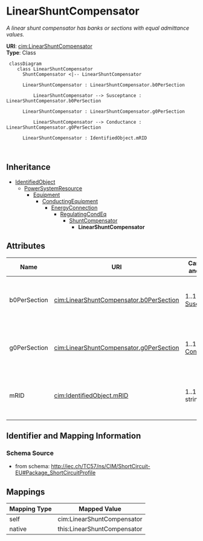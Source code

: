 # LinearShuntCompensator


_A linear shunt compensator has banks or sections with equal admittance values._





**URI**: [cim:LinearShuntCompensator](http://iec.ch/TC57/CIM100#LinearShuntCompensator)<br />
**Type**: Class




```mermaid
 classDiagram
    class LinearShuntCompensator
      ShuntCompensator <|-- LinearShuntCompensator
      
      LinearShuntCompensator : LinearShuntCompensator.b0PerSection
        
          LinearShuntCompensator --> Susceptance : LinearShuntCompensator.b0PerSection
        
      LinearShuntCompensator : LinearShuntCompensator.g0PerSection
        
          LinearShuntCompensator --> Conductance : LinearShuntCompensator.g0PerSection
        
      LinearShuntCompensator : IdentifiedObject.mRID
        
      
```





## Inheritance
* [IdentifiedObject](IdentifiedObject.md)
    * [PowerSystemResource](PowerSystemResource.md)
        * [Equipment](Equipment.md)
            * [ConductingEquipment](ConductingEquipment.md)
                * [EnergyConnection](EnergyConnection.md)
                    * [RegulatingCondEq](RegulatingCondEq.md)
                        * [ShuntCompensator](ShuntCompensator.md)
                            * **LinearShuntCompensator**



## Attributes


| Name | URI | Cardinality and Range | Description | Inheritance |
| ---  | --- | --- | --- | --- |
| b0PerSection | [cim:LinearShuntCompensator.b0PerSection](http://iec.ch/TC57/CIM100#LinearShuntCompensator.b0PerSection) | 1..1 <br />  [Susceptance](Susceptance.md)  | Zero sequence shunt (charging) susceptance per section | direct |
| g0PerSection | [cim:LinearShuntCompensator.g0PerSection](http://iec.ch/TC57/CIM100#LinearShuntCompensator.g0PerSection) | 1..1 <br />  [Conductance](Conductance.md)  | Zero sequence shunt (charging) conductance per section | direct |
| mRID | [cim:IdentifiedObject.mRID](http://iec.ch/TC57/CIM100#IdentifiedObject.mRID) | 1..1 <br />  string  | Master resource identifier issued by a model authority | [IdentifiedObject](IdentifiedObject.md) |









## Identifier and Mapping Information







### Schema Source


* from schema: http://iec.ch/TC57/ns/CIM/ShortCircuit-EU#Package_ShortCircuitProfile





## Mappings

| Mapping Type | Mapped Value |
| ---  | ---  |
| self | cim:LinearShuntCompensator |
| native | this:LinearShuntCompensator |




